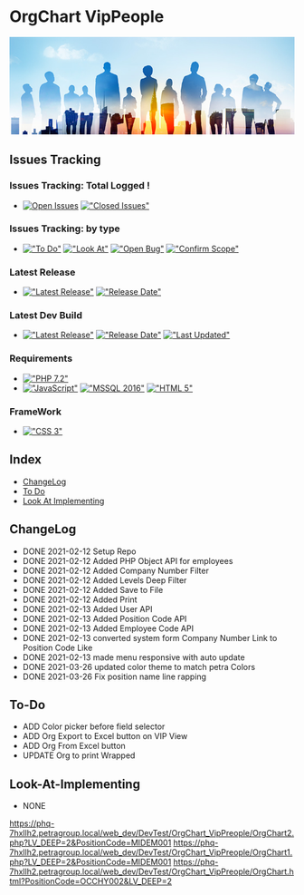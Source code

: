 # OrgChart VipPeople
<img src="https://raw.githubusercontent.com/HermanRas/OrgChart_VipPreople/main/img/Logo.jpg" alt="#PetraLogo">

## Issues Tracking
### Issues Tracking: Total Logged !
 - [![Open Issues](https://img.shields.io/github/issues/HermanRas/OrgChart_VipPreople.svg)](https://github.com/HermanRas/OrgChart_VipPreople/issues)
[!["Closed Issues"](https://img.shields.io/github/issues-closed/HermanRas/OrgChart_VipPreople.svg?style=flat-square)](https://github.com/HermanRas/OrgChart_VipPreople/issues)
### Issues Tracking: by type
 - [!["To Do"](https://img.shields.io/github/issues/HermanRas/OrgChart_VipPreople/help%20wanted.svg)](https://github.com/HermanRas/OrgChart_VipPreople/labels/help%20wanted)
[!["Look At"](https://img.shields.io/github/issues/HermanRas/OrgChart_VipPreople/enhancement.svg)](https://github.com/HermanRas/OrgChart_VipPreople/labels/enhancement)
[!["Open Bug"](https://img.shields.io/github/issues/HermanRas/OrgChart_VipPreople/bug.svg)](https://github.com/HermanRas/OrgChart_VipPreople/labels/bug)
[!["Confirm Scope"](https://img.shields.io/github/issues/HermanRas/OrgChart_VipPreople/question.svg)](https://github.com/HermanRas/OrgChart_VipPreople/labels/question)

### Latest Release
 - [!["Latest Release"](https://img.shields.io/github/release/HermanRas/OrgChart_VipPreople.svg)](https://github.com/HermanRas/OrgChart_VipPreople/releases)
[!["Release Date"](https://img.shields.io/github/release-date/HermanRas/OrgChart_VipPreople.svg)](https://github.com/HermanRas/OrgChart_VipPreople/releases)

### Latest Dev Build
 - [!["Latest Release"](https://img.shields.io/github/release-pre/HermanRas/OrgChart_VipPreople.svg)](https://github.com/HermanRas/OrgChart_VipPreople/releases)
[!["Release Date"](https://img.shields.io/github/release-date-pre/HermanRas/OrgChart_VipPreople.svg)](https://github.com/HermanRas/OrgChart_VipPreople/releases)
[!["Last Updated"](https://img.shields.io/github/last-commit/HermanRas/OrgChart_VipPreople.svg)](https://github.com/HermanRas/OrgChart_VipPreople/releases)

### Requirements
 - [!["PHP 7.2"](https://img.shields.io/badge/PHP-7.2%5E-blue.svg)](https://www.php.net/)
 - [!["JavaScript"](https://img.shields.io/badge/JavaScript-1.8%5E-blue.svg)](https://developer.mozilla.org/en-US/docs/Web/JavaScript)
[!["MSSQL 2016"](https://img.shields.io/badge/MSSQL-2016%5E-blue.svg)](https://www.microsoft.com/en-us/sql-server/sql-server-downloads)
[!["HTML 5"](https://img.shields.io/badge/HTML-5-blue.svg)](https://html5test.com/results/desktop.html)


### FrameWork 
 - [!["CSS 3"](https://img.shields.io/badge/CSS-3-blue.svg)](http://www.css3.info/)

## Index
- [ChangeLog](#changelog)
- [To Do](#to-do)
- [Look At Implementing](#look-at-implementing)


## ChangeLog
- DONE 2021-02-12 Setup Repo
- DONE 2021-02-12 Added PHP Object API for employees
- DONE 2021-02-12 Added Company Number Filter
- DONE 2021-02-12 Added Levels Deep Filter
- DONE 2021-02-12 Added Save to File
- DONE 2021-02-12 Added Print
- DONE 2021-02-13 Added User API
- DONE 2021-02-13 Added Position Code API
- DONE 2021-02-13 Added Employee Code API
- DONE 2021-02-13 converted system form Company Number Link to Position Code Like
- DONE 2021-02-13 made menu responsive with auto update
- DONE 2021-03-26 updated color theme to match petra Colors
- DONE 2021-03-26 Fix position name line rapping

## To-Do
- ADD Color picker before field selector
- ADD Org Export to Excel button on VIP View
- ADD Org From Excel button
- UPDATE Org to print Wrapped

## Look-At-Implementing
- NONE

https://phq-7hxllh2.petragroup.local/web_dev/DevTest/OrgChart_VipPreople/OrgChart2.php?LV_DEEP=2&PositionCode=MIDEM001
https://phq-7hxllh2.petragroup.local/web_dev/DevTest/OrgChart_VipPreople/OrgChart1.php?LV_DEEP=2&PositionCode=MIDEM001 
https://phq-7hxllh2.petragroup.local/web_dev/DevTest/OrgChart_VipPreople/OrgChart.html?PositionCode=OCCHY002&LV_DEEP=2